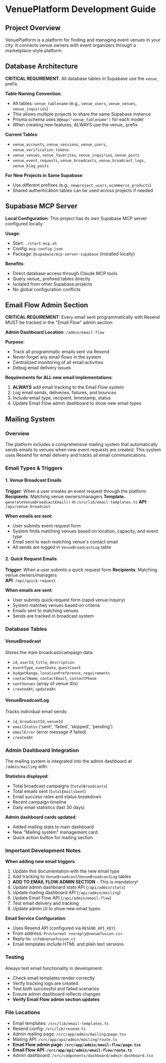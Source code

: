 # VenuePlatform Development Guide

## Project Overview
VenuePlatform is a platform for finding and managing event venues in your city. It connects venue owners with event organizers through a marketplace-style platform.

## Database Architecture

**CRITICAL REQUIREMENT**: All database tables in Supabase use the `venue_` prefix.

**Table Naming Convention**:
- All tables: `venue_tablename` (e.g., `venue_users`, `venue_venues`, `venue_inquiries`)
- This allows multiple projects to share the same Supabase instance
- Prisma schema uses `@@map("venue_tablename")` for each model
- When creating new features, ALWAYS use the venue_ prefix

**Current Tables**:
- `venue_accounts`, `venue_sessions`, `venue_users`, `venue_verification_tokens`
- `venue_venues`, `venue_favorites`, `venue_inquiries`, `venue_posts`
- `venue_event_requests`, `venue_broadcasts`, `venue_broadcast_logs`, `venue_blog_posts`

**For New Projects in Same Supabase**:
- Use different prefixes (e.g., `newproject_users`, `ecommerce_products`)
- Shared authentication tables can be used across projects if needed

## Supabase MCP Server

**Local Configuration**: This project has its own Supabase MCP server configured locally.

**Usage**:
- Start: `./start-mcp.sh` 
- Config: `mcp-config.json`
- Package: `@supabase/mcp-server-supabase` (installed locally)

**Benefits**:
- Direct database access through Claude MCP tools
- Query venue_ prefixed tables directly
- Isolated from other Supabase projects
- No global configuration conflicts

## Email Flow Admin Section

**CRITICAL REQUIREMENT**: Every email sent programmatically with Resend MUST be tracked in the "Email Flow" admin section.

**Admin Dashboard Location**: `/admin/email-flow`

**Purpose**: 
- Track all programmatic emails sent via Resend
- Never forget any email flows in the system
- Centralized monitoring of all email activities
- Debug email delivery issues

**Requirements for ALL new email implementations**:
1. **ALWAYS** add email tracking to the Email Flow system
2. Log email sends, deliveries, failures, and bounces
3. Include email type, recipient, timestamp, status
4. Update Email Flow admin dashboard to show new email types

## Mailing System

### Overview
The platform includes a comprehensive mailing system that automatically sends emails to venues when new event requests are created. This system uses Resend for email delivery and tracks all email communications.

### Email Types & Triggers

#### 1. Venue Broadcast Emails
**Trigger**: When a user creates an event request through the platform
**Recipients**: Matching venue owners/managers
**Template**: `generateVenueBroadcastEmail()` in `/src/lib/email-templates.ts`
**API**: `/api/venue-broadcast`

**When emails are sent**:
- User submits event request form
- System finds matching venues based on location, capacity, and event type
- Email sent to each matching venue's contact email
- All sends are logged in `VenueBroadcastLog` table

#### 2. Quick Request Emails  
**Trigger**: When a user submits a quick request form
**Recipients**: Matching venue owners/managers  
**API**: `/api/quick-request`

**When emails are sent**:
- User submits quick request form (rapid venue inquiry)
- System matches venues based on criteria
- Emails sent to matching venues
- Sends are tracked in broadcast system

### Database Tables

#### VenueBroadcast
Stores the main broadcast/campaign data:
- `id`, `userId`, `title`, `description`
- `eventType`, `eventDate`, `guestCount`
- `budgetRange`, `locationPreference`, `requirements` 
- `contactName`, `contactEmail`, `contactPhone`
- `sentVenues` (array of venue IDs)
- `createdAt`, `updatedAt`

#### VenueBroadcastLog
Tracks individual email sends:
- `id`, `broadcastId`, `venueId`
- `emailStatus` ('sent', 'failed', 'skipped', 'pending')
- `emailError` (error message if failed)
- `createdAt`

### Admin Dashboard Integration

The mailing system is integrated into the admin dashboard at `/admin/mailing` with:

**Statistics displayed**:
- Total broadcast campaigns (`totalBroadcasts`)
- Total emails sent (`totalEmailsSent`) 
- Email success rates and status breakdown
- Recent campaign timeline
- Daily email statistics (last 30 days)

**Admin dashboard cards updated**:
- Added mailing stats to main dashboard
- New "Mailing systém" management card
- Quick action button for mailing section

### Important Development Notes

**When adding new email triggers**:
1. Update this documentation with the new email type
2. Add tracking to `VenueBroadcast`/`VenueBroadcastLog` tables
3. **ADD TO EMAIL FLOW ADMIN SECTION** - This is mandatory!
4. Update admin dashboard stats API (`/api/admin/stats`)
5. Update mailing dashboard API (`/api/admin/mailing`)
6. Update Email Flow API (`/api/admin/email-flow`)
7. Test email delivery and tracking
8. Update admin UI to show new email types

**Email Service Configuration**:
- Uses Resend API (configured via `RESEND_API_KEY`)
- From address: `Prostormat <noreply@venuefusion.cz>`
- Reply-to: `info@venuefusion.cz`
- Email templates include HTML and plain text versions

### Testing
Always test email functionality in development:
- Check email templates render correctly
- Verify tracking logs are created
- Test both successful and failed scenarios
- Ensure admin dashboard reflects changes
- **Verify Email Flow admin section updates**

### File Locations
- Email templates: `/src/lib/email-templates.ts`
- Resend config: `/src/lib/resend.ts`
- Admin mailing page: `/src/app/admin/mailing/page.tsx`
- Mailing API: `/src/app/api/admin/mailing/route.ts`
- **Email Flow admin page: `/src/app/admin/email-flow/page.tsx`**
- **Email Flow API: `/src/app/api/admin/email-flow/route.ts`**
- Admin dashboard: `/src/components/dashboard/admin-dashboard.tsx`